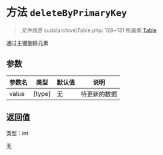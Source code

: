 # 方法 `deleteByPrimaryKey`

> *文件信息* suda\archive\Table.php: 128~131
> 所属类 [Table](../Table.md)


通过主键删除元素


## 参数


| 参数名 | 类型 | 默认值 | 说明 |
|--------|-----|-------|-------|
| value |  [type] | 无 |  待更新的数据 |



## 返回值

类型：int

无

